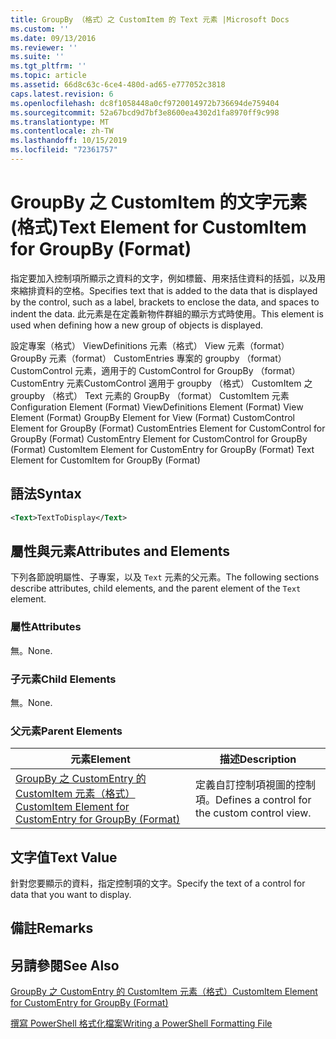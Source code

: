 ```yaml
---
title: GroupBy （格式）之 CustomItem 的 Text 元素 |Microsoft Docs
ms.custom: ''
ms.date: 09/13/2016
ms.reviewer: ''
ms.suite: ''
ms.tgt_pltfrm: ''
ms.topic: article
ms.assetid: 66d8c63c-6ce4-480d-ad65-e777052c3818
caps.latest.revision: 6
ms.openlocfilehash: dc8f1058448a0cf9720014972b736694de759404
ms.sourcegitcommit: 52a67bcd9d7bf3e8600ea4302d1fa8970ff9c998
ms.translationtype: MT
ms.contentlocale: zh-TW
ms.lasthandoff: 10/15/2019
ms.locfileid: "72361757"
---
```

# <a name="text-element-for-customitem-for-groupby-format"></a><span data-ttu-id="04c9b-102">GroupBy 之 CustomItem 的文字元素 (格式)</span><span class="sxs-lookup"><span data-stu-id="04c9b-102">Text Element for CustomItem for GroupBy (Format)</span></span>

<span data-ttu-id="04c9b-103">指定要加入控制項所顯示之資料的文字，例如標籤、用來括住資料的括弧，以及用來縮排資料的空格。</span><span class="sxs-lookup"><span data-stu-id="04c9b-103">Specifies text that is added to the data that is displayed by the control, such as a label, brackets to enclose the data, and spaces to indent the data.</span></span> <span data-ttu-id="04c9b-104">此元素是在定義新物件群組的顯示方式時使用。</span><span class="sxs-lookup"><span data-stu-id="04c9b-104">This element is used when defining how a new group of objects is displayed.</span></span>

<span data-ttu-id="04c9b-105">設定專案（格式） ViewDefinitions 元素（格式） View 元素（format） GroupBy 元素（format） CustomEntries 專案的 groupby （format） CustomControl 元素，適用于的 CustomControl for GroupBy （format） CustomEntry 元素CustomControl 適用于 groupby （格式） CustomItem 之 groupby （格式） Text 元素的 GroupBy （format） CustomItem 元素</span><span class="sxs-lookup"><span data-stu-id="04c9b-105">Configuration Element (Format) ViewDefinitions Element (Format) View Element (Format) GroupBy Element for View (Format) CustomControl Element for GroupBy (Format) CustomEntries Element for CustomControl for GroupBy (Format) CustomEntry Element for CustomControl for GroupBy (Format) CustomItem Element for CustomEntry for GroupBy (Format) Text Element for CustomItem for GroupBy (Format)</span></span>

## <a name="syntax"></a><span data-ttu-id="04c9b-106">語法</span><span class="sxs-lookup"><span data-stu-id="04c9b-106">Syntax</span></span>

```xml
<Text>TextToDisplay</Text>
```

## <a name="attributes-and-elements"></a><span data-ttu-id="04c9b-107">屬性與元素</span><span class="sxs-lookup"><span data-stu-id="04c9b-107">Attributes and Elements</span></span>

<span data-ttu-id="04c9b-108">下列各節說明屬性、子專案，以及 `Text` 元素的父元素。</span><span class="sxs-lookup"><span data-stu-id="04c9b-108">The following sections describe attributes, child elements, and the parent element of the `Text` element.</span></span>

### <a name="attributes"></a><span data-ttu-id="04c9b-109">屬性</span><span class="sxs-lookup"><span data-stu-id="04c9b-109">Attributes</span></span>

<span data-ttu-id="04c9b-110">無。</span><span class="sxs-lookup"><span data-stu-id="04c9b-110">None.</span></span>

### <a name="child-elements"></a><span data-ttu-id="04c9b-111">子元素</span><span class="sxs-lookup"><span data-stu-id="04c9b-111">Child Elements</span></span>

<span data-ttu-id="04c9b-112">無。</span><span class="sxs-lookup"><span data-stu-id="04c9b-112">None.</span></span>

### <a name="parent-elements"></a><span data-ttu-id="04c9b-113">父元素</span><span class="sxs-lookup"><span data-stu-id="04c9b-113">Parent Elements</span></span>

|<span data-ttu-id="04c9b-114">元素</span><span class="sxs-lookup"><span data-stu-id="04c9b-114">Element</span></span>|<span data-ttu-id="04c9b-115">描述</span><span class="sxs-lookup"><span data-stu-id="04c9b-115">Description</span></span>|
|-------------|-----------------|
|[<span data-ttu-id="04c9b-116">GroupBy 之 CustomEntry 的 CustomItem 元素（格式）</span><span class="sxs-lookup"><span data-stu-id="04c9b-116">CustomItem Element for CustomEntry for GroupBy (Format)</span></span>](./customitem-element-for-customentry-for-groupby-format.md)|<span data-ttu-id="04c9b-117">定義自訂控制項視圖的控制項。</span><span class="sxs-lookup"><span data-stu-id="04c9b-117">Defines a control for the custom control view.</span></span>|

## <a name="text-value"></a><span data-ttu-id="04c9b-118">文字值</span><span class="sxs-lookup"><span data-stu-id="04c9b-118">Text Value</span></span>

<span data-ttu-id="04c9b-119">針對您要顯示的資料，指定控制項的文字。</span><span class="sxs-lookup"><span data-stu-id="04c9b-119">Specify the text of a control for data that you want to display.</span></span>

## <a name="remarks"></a><span data-ttu-id="04c9b-120">備註</span><span class="sxs-lookup"><span data-stu-id="04c9b-120">Remarks</span></span>

## <a name="see-also"></a><span data-ttu-id="04c9b-121">另請參閱</span><span class="sxs-lookup"><span data-stu-id="04c9b-121">See Also</span></span>

[<span data-ttu-id="04c9b-122">GroupBy 之 CustomEntry 的 CustomItem 元素（格式）</span><span class="sxs-lookup"><span data-stu-id="04c9b-122">CustomItem Element for CustomEntry for GroupBy (Format)</span></span>](./customitem-element-for-customentry-for-groupby-format.md)

[<span data-ttu-id="04c9b-123">撰寫 PowerShell 格式化檔案</span><span class="sxs-lookup"><span data-stu-id="04c9b-123">Writing a PowerShell Formatting File</span></span>](./writing-a-powershell-formatting-file.md)
